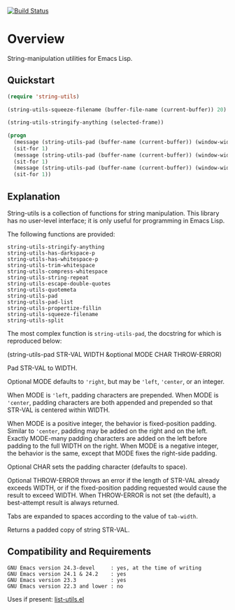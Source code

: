 [![Build Status](https://secure.travis-ci.org/rolandwalker/string-utils.png)](http://travis-ci.org/rolandwalker/string-utils)

Overview
========

String-manipulation utilities for Emacs Lisp.

Quickstart
----------

```lisp
(require 'string-utils)
 
(string-utils-squeeze-filename (buffer-file-name (current-buffer)) 20)
 
(string-utils-stringify-anything (selected-frame))
 
(progn
  (message (string-utils-pad (buffer-name (current-buffer)) (window-width) 'right))
  (sit-for 1)
  (message (string-utils-pad (buffer-name (current-buffer)) (window-width) 'center))
  (sit-for 1)
  (message (string-utils-pad (buffer-name (current-buffer)) (window-width) 'left))
  (sit-for 1))
```

Explanation
-----------

String-utils is a collection of functions for string manipulation.
This library has no user-level interface; it is only useful
for programming in Emacs Lisp.

The following functions are provided:

	string-utils-stringify-anything
	string-utils-has-darkspace-p
	string-utils-has-whitespace-p
	string-utils-trim-whitespace
	string-utils-compress-whitespace
	string-utils-string-repeat
	string-utils-escape-double-quotes
	string-utils-quotemeta
	string-utils-pad
	string-utils-pad-list
	string-utils-propertize-fillin
	string-utils-squeeze-filename
	string-utils-split

The most complex function is `string-utils-pad`, the docstring
for which is reproduced below:

(string-utils-pad STR-VAL WIDTH &optional MODE CHAR THROW-ERROR)

Pad STR-VAL to WIDTH.

Optional MODE defaults to `'right`, but may be `'left`, `'center`, or
an integer.

When MODE is `'left`, padding characters are prepended.  When MODE
is `'center`, padding characters are both appended and prepended so
that STR-VAL is centered within WIDTH.

When MODE is a positive integer, the behavior is fixed-position
padding.  Similar to `'center`, padding may be added on the right
and on the left.  Exactly MODE-many padding characters are
added on the left before padding to the full WIDTH on the right.
When MODE is a negative integer, the behavior is the same, except
that MODE fixes the right-side padding.

Optional CHAR sets the padding character (defaults to space).

Optional THROW-ERROR throws an error if the length of STR-VAL
already exceeds WIDTH, or if the fixed-position padding requested
would cause the result to exceed WIDTH.  When THROW-ERROR is not
set (the default), a best-attempt result is always returned.

Tabs are expanded to spaces according to the value of
`tab-width`.

Returns a padded copy of string STR-VAL.

Compatibility and Requirements
------------------------------

	GNU Emacs version 24.3-devel     : yes, at the time of writing
	GNU Emacs version 24.1 & 24.2    : yes
	GNU Emacs version 23.3           : yes
	GNU Emacs version 22.3 and lower : no

Uses if present: [list-utils.el](http://github.com/rolandwalker/list-utils)
